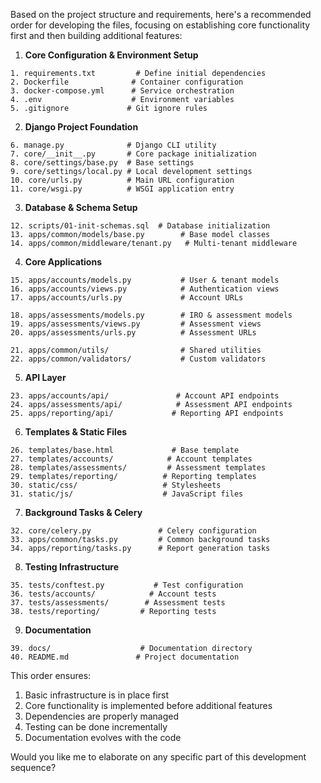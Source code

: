 Based on the project structure and requirements, here's a recommended order for developing the files, focusing on establishing core functionality first and then building additional features:

1. **Core Configuration & Environment Setup**
```
1. requirements.txt         # Define initial dependencies
2. Dockerfile              # Container configuration
3. docker-compose.yml      # Service orchestration
4. .env                    # Environment variables
5. .gitignore             # Git ignore rules
```

2. **Django Project Foundation**
```
6. manage.py              # Django CLI utility
7. core/__init__.py       # Core package initialization
8. core/settings/base.py  # Base settings
9. core/settings/local.py # Local development settings
10. core/urls.py          # Main URL configuration
11. core/wsgi.py          # WSGI application entry
```

3. **Database & Schema Setup**
```
12. scripts/01-init-schemas.sql  # Database initialization
13. apps/common/models/base.py        # Base model classes
14. apps/common/middleware/tenant.py   # Multi-tenant middleware
```

4. **Core Applications**
```
15. apps/accounts/models.py           # User & tenant models
16. apps/accounts/views.py            # Authentication views
17. apps/accounts/urls.py             # Account URLs

18. apps/assessments/models.py        # IRO & assessment models
19. apps/assessments/views.py         # Assessment views
20. apps/assessments/urls.py          # Assessment URLs

21. apps/common/utils/                # Shared utilities
22. apps/common/validators/           # Custom validators
```

5. **API Layer**
```
23. apps/accounts/api/               # Account API endpoints
24. apps/assessments/api/            # Assessment API endpoints
25. apps/reporting/api/             # Reporting API endpoints
```

6. **Templates & Static Files**
```
26. templates/base.html             # Base template
27. templates/accounts/            # Account templates
28. templates/assessments/         # Assessment templates
29. templates/reporting/          # Reporting templates
30. static/css/                   # Stylesheets
31. static/js/                    # JavaScript files
```

7. **Background Tasks & Celery**
```
32. core/celery.py               # Celery configuration
33. apps/common/tasks.py         # Common background tasks
34. apps/reporting/tasks.py      # Report generation tasks
```

8. **Testing Infrastructure**
```
35. tests/conftest.py           # Test configuration
36. tests/accounts/            # Account tests
37. tests/assessments/        # Assessment tests
38. tests/reporting/         # Reporting tests
```

9. **Documentation**
```
39. docs/                    # Documentation directory
40. README.md               # Project documentation
```

This order ensures:
1. Basic infrastructure is in place first
2. Core functionality is implemented before additional features
3. Dependencies are properly managed
4. Testing can be done incrementally
5. Documentation evolves with the code

Would you like me to elaborate on any specific part of this development sequence?
